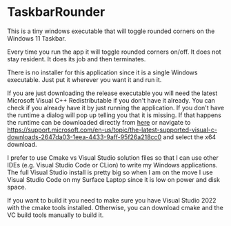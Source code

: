 # TaskbarRounder

This is a tiny windows executable that will toggle rounded corners on the Windows 11 Taskbar.  

Every time you run the app it will toggle rounded corners on/off. It does not stay resident.  It does its job and then
terminates.

There is no installer for this application since it is a single Windows executable.  Just put it wherever you want 
it and run it. 

If you are just downloading the release executable you will need the latest Microsoft Visual C++ Redistributable if 
you don't have it already.  You can check if you already have it by just running the application.  If you don't have the runtime a 
dialog will pop up telling you that it is missing.  If that happens the runtime can be downloaded directly from 
[here](https://aka.ms/vs/17/release/vc_redist.x64.exe) or navigate to
https://support.microsoft.com/en-us/topic/the-latest-supported-visual-c-downloads-2647da03-1eea-4433-9aff-95f26a218cc0
and select the x64 download.

I prefer to use Cmake vs Visual Studio solution files so that I can use other IDEs (e.g. Visual Studio Code or CLion)
to write my Windows applications.  The full Visual Studio install is pretty big so when I am on the move I use Visual 
Studio Code on my Surface Laptop since it is low on power and disk space.

If you want to build it you need to make sure you have Visual Studio 2022 with the cmake tools installed.  Otherwise, 
you can download cmake and the VC build tools manually to build it.

